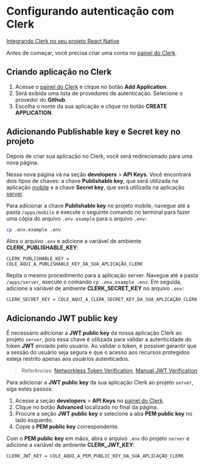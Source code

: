 # Configurando autenticação com **Clerk**

[Integrando Clerk no seu projeto React Native](https://clerk.com/docs/quickstarts/get-started-with-expo)

Antes de começar, você precisa criar uma conta no [painel do Clerk](https://dashboard.clerk.com/).

## Criando aplicação no **Clerk**

1. Acesse o [painel do Clerk](https://dashboard.clerk.com/) e clique no botão **Add Application**.
2. Será exibida uma lista de provedores de autenticação. Selecione o provedor do **Github**.
3. Escolha o nome da sua aplicação e clique no botão **CREATE APPLICATION**.

## Adicionando **Publishable key** e **Secret key** no projeto

Depois de criar sua aplicação no Clerk, você será redirecionado para uma nova página.

Nessa nova página vá na seção **developers** > **API Keys**. Você encontrará dois tipos de chaves: a chave **Publishable key**, que será utilizada na aplicação [mobile](../apps/mobile) e a chave **Secret key**, que será utilizada na aplicação [server](../apps/server).

Para adicionar a chave **Publishable key** no projeto mobile, navegue até a pasta `/apps/mobile` e execute o seguinte comando no terminal para fazer uma cópia do arquivo `.env.example` para o arquivo `.env`:

```sh
cp .env.example .env
```

Abra o arquivo `.env` e adicione a variável de ambiente **CLERK_PUBLISHABLE_KEY**:

```.env
CLERK_PUBLISHABLE_KEY = COLE_AQUI_A_PUBLISHABLE_KEY_DA_SUA_APLICAÇÃO_CLERK
```

Repita o mesmo procedimento para a aplicação server. Navegue até a pasta `/apps/server`, execute o comando `cp .env.example .env`. Em seguida, adicione a variável de ambiente **CLERK_SECRET_KEY** no arquivo `.env`:

```.env
CLERK_SECRET_KEY = COLE_AQUI_A_CLERK_SECRET_KEY_DA_SUA_APLICAÇÃO_CLERK
```

## Adicionando **JWT public key**

É necessário adicionar a **JWT public key** da nossa aplicação Clerk ao projeto `server`, pois essa chave é utilizada para validar a autenticidade do token **JWT** enviado pelo usuário. Ao validar o token, é possível garantir que a sessão do usuário seja segura e que o acesso aos recursos protegidos esteja restrito apenas aos usuários autenticados.

> Referências: [Networkless Token Verification](https://clerk.com/docs/reference/node/networkless-token-verification), [Manual JWT Verification
> ](https://clerk.com/docs/request-authentication/validate-session-tokens)

Para adicionar a **JWT public key** da sua aplicação Clerk ao projeto `server`, siga estes passos:

1. Acesse a seção **developers** > **API Keys** no [painel do Clerk](https://dashboard.clerk.com/).
2. Clique no botão **Advanced** localizado no final da página.
3. Procure a seção **JWT public key** e selecione a aba **PEM public key** no lado esquerdo.
4. Copie a **PEM public key** correspondente.

Com o **PEM public key** em mãos, abra o arquivo `.env` do projeto `server` e adicione a variável de ambiente **CLERK_JWT_KEY**:

```.env
CLERK_JWT_KEY = COLE_AQUI_A_PEM_PUBLIC_KEY_DA_SUA_APLICAÇÃO_CLERK
```
